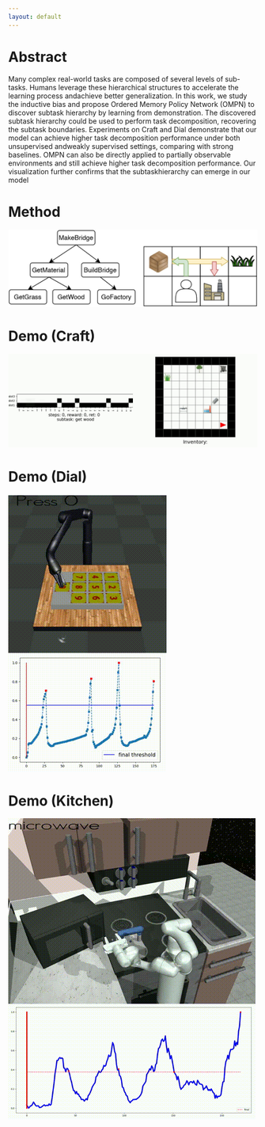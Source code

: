 ```yaml
---
layout: default
---
```


# Abstract
Many complex real-world tasks are composed of several levels of sub-tasks.
Humans leverage these hierarchical structures to accelerate the learning process andachieve better generalization.
In this work, we study the inductive bias and propose Ordered Memory Policy Network (OMPN) to discover subtask hierarchy by learning from demonstration.
The discovered subtask hierarchy could  be  used to perform task decomposition, recovering the subtask boundaries.
Experiments on Craft and Dial demonstrate that our model can achieve higher task decomposition performance under both unsupervised andweakly supervised settings, comparing with strong baselines. OMPN can also be directly applied to partially observable environments and still achieve higher task decomposition performance.
Our visualization further confirms that the subtaskhierarchy can emerge in our model

# Method
![subtasks](assets/example.jpg)


# Demo (Craft)
![subtasks](assets/craft.gif)

# Demo (Dial)
![subtasks](assets/dial.gif)

# Demo (Kitchen)
![subtasks](assets/kitchen.gif)
